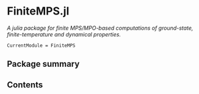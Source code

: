 # FiniteMPS.jl

*A julia package for finite MPS/MPO-based computations of ground-state, finite-temperature and dynamical properties.*

```@meta
CurrentModule = FiniteMPS
```

## Package summary

## Contents
```@contents
```